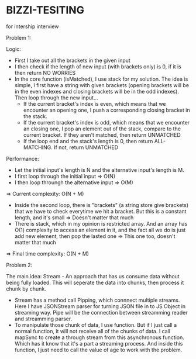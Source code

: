 # BIZZI-TESITING
for intership interview

Problem 1:

Logic: 
+ First I take out all the brackets in the given input
+ I then check if the length of new input (with brackets only) is 0, if it is then return NO WORRIES
+ In the core function (isMatched), I use stack for my solution. The idea is simple, I first have a string with given brackets (opening brackets will be in the even indexes
and closing brackets will be in the odd indexes). Then loop through the new input...
  - If the current bracket's index is even, which means that we encounter an opening one, I push a corresponding closing bracket in the stack. 
  - If the current bracket's index is odd, which means that we encounter an closing one, I pop an element out of the stack, compare to the current bracket. If they aren't matched,
  then return UNMATCHED
  - If the loop end and the stack's length is 0, then return ALL-MATCHING. If not, return UNMATCHED

Performance:
+ Let the initial input's length is N and the alternative input's length is M.
+ I first loop through the initial input => O(N)
+ I then loop throungh the alternative input => O(M)

=> Current complexity: O(N + M)
+ Inside the second loop, there is "brackets" (a string store give brackets) that we have to check everytime we hit a bracket. But this is a constant length, and it's small => Doesn't matter that much
+ There is stack, which in my opinion is restricted array. And an array has O(1) complexity to access an element in it, and the fact all we do is just add new element, then pop the lasted one => This one too, doesn't matter that much

=> Final time complexity: O(N + M) 


Problem 2:

The main idea: Stream - An approach that has us consume data without being fully loaded. This will seperate the data into chunks, then process it chunk by chunk.

+ Stream has a method call Pipping, which connnect multiple streams. Here I have JSONStream parser for turning JSON file in to JS Object in streaming way. Pipe will be the connection between streamming reader and streamming parser.
+ To manipulate those chunk of data, I use function. But if I just call a normal function, it will not receive all of the chunks of data. I call mapSync to create a through stream from this asynchronous function. Which has it know that it's a part a streaming process. And inside this function, I just need to call the value of age to work with the problem.






